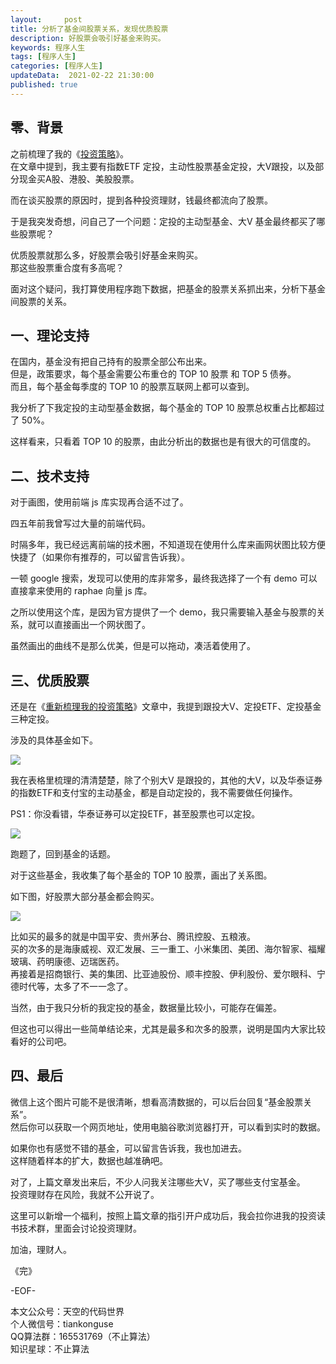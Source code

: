 ```yaml
---   
layout:     post  
title: 分析了基金间股票关系，发现优质股票    
description: 好股票会吸引好基金来购买。   
keywords: 程序人生  
tags: [程序人生]    
categories: [程序人生]  
updateData:  2021-02-22 21:30:00  
published: true  
---  
```



## 零、背景  


之前梳理了我的《[投资策略](https://mp.weixin.qq.com/s/w73ZrA-wamXiWktDoIgbiw)》。  
在文章中提到，我主要有指数ETF 定投，主动性股票基金定投，大V跟投，以及部分现金买A股、港股、美股股票。  


而在谈买股票的原因时，提到各种投资理财，钱最终都流向了股票。  


于是我突发奇想，问自己了一个问题：定投的主动型基金、大V 基金最终都买了哪些股票呢？  


优质股票就那么多，好股票会吸引好基金来购买。  
那这些股票重合度有多高呢？  


面对这个疑问，我打算使用程序跑下数据，把基金的股票关系抓出来，分析下基金间股票的关系。  


## 一、理论支持  


在国内，基金没有把自己持有的股票全部公布出来。  
但是，政策要求，每个基金需要公布重仓的 TOP 10 股票 和 TOP 5 债券。  
而且，每个基金每季度的 TOP 10 的股票互联网上都可以查到。  


我分析了下我定投的主动型基金数据，每个基金的 TOP 10 股票总权重占比都超过了 50%。  


这样看来，只看着 TOP 10 的股票，由此分析出的数据也是有很大的可信度的。  


## 二、技术支持  


对于画图，使用前端 js 库实现再合适不过了。  


四五年前我曾写过大量的前端代码。  


时隔多年，我已经远离前端的技术圈，不知道现在使用什么库来画网状图比较方便快捷了（如果你有推荐的，可以留言告诉我）。  


一顿 google 搜索，发现可以使用的库非常多，最终我选择了一个有 demo 可以直接拿来使用的 raphae 向量 js 库。  


之所以使用这个库，是因为官方提供了一个 demo，我只需要输入基金与股票的关系，就可以直接画出一个网状图了。  


虽然画出的曲线不是那么优美，但是可以拖动，凑活着使用了。  



## 三、优质股票  


还是在《[重新梳理我的投资策略](https://mp.weixin.qq.com/s/w73ZrA-wamXiWktDoIgbiw)》文章中，我提到跟投大V、定投ETF、定投基金三种定投。  


涉及的具体基金如下。  


![](//res.tiankonguse.com/images/2021/02/22/001.png)  


我在表格里梳理的清清楚楚，除了个别大V 是跟投的，其他的大V，以及华泰证券的指数ETF和支付宝的主动基金，都是自动定投的，我不需要做任何操作。  


PS1：你没看错，华泰证券可以定投ETF，甚至股票也可以定投。  


![](//res.tiankonguse.com/images/2021/02/22/002.png)  



跑题了，回到基金的话题。  



对于这些基金，我收集了每个基金的 TOP 10 股票，画出了关系图。  


如下图，好股票大部分基金都会购买。  


![](//res.tiankonguse.com/images/2021/02/22/003.png)  


比如买的最多的就是中国平安、贵州茅台、腾讯控股、五粮液。  
买的次多的是海康威视、双汇发展、三一重工、小米集团、美团、海尔智家、福耀玻璃、药明康德、迈瑞医药。  
再接着是招商银行、美的集团、比亚迪股份、顺丰控股、伊利股份、爱尔眼科、宁德时代等，太多了不一一念了。  


当然，由于我只分析的我定投的基金，数据量比较小，可能存在偏差。  


但这也可以得出一些简单结论来，尤其是最多和次多的股票，说明是国内大家比较看好的公司吧。  


## 四、最后  


微信上这个图片可能不是很清晰，想看高清数据的，可以后台回复“基金股票关系”。  
然后你可以获取一个网页地址，使用电脑谷歌浏览器打开，可以看到实时的数据。  


如果你也有感觉不错的基金，可以留言告诉我，我也加进去。  
这样随着样本的扩大，数据也越准确吧。  


对了，上篇文章发出来后，不少人问我关注哪些大V，买了哪些支付宝基金。  
投资理财存在风险，我就不公开说了。  


这里可以新增一个福利，按照上篇文章的指引开户成功后，我会拉你进我的投资读书技术群，里面会讨论投资理财。  



加油，理财人。  


《完》  


-EOF-  



本文公众号：天空的代码世界  
个人微信号：tiankonguse  
QQ算法群：165531769（不止算法）  
知识星球：不止算法  

